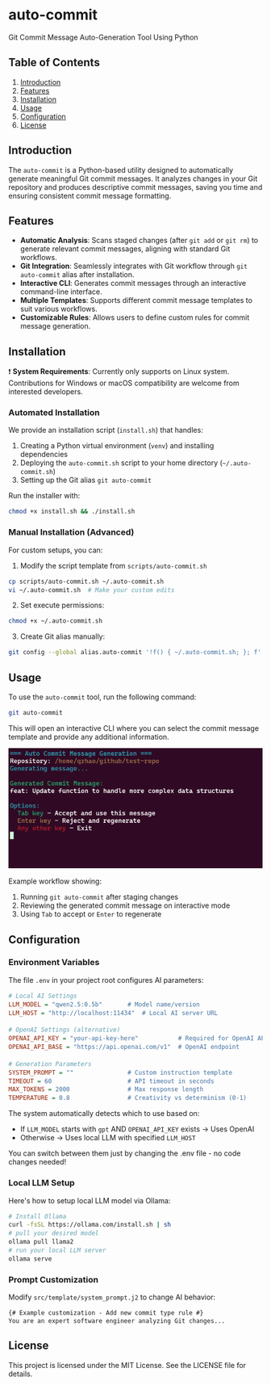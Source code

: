 # auto-commit
Git Commit Message Auto-Generation Tool Using Python

## Table of Contents
1. [Introduction](#introduction)
2. [Features](#features)
3. [Installation](#installation)
4. [Usage](#usage)
5. [Configuration](#configuration)
6. [License](#license)

## Introduction
The `auto-commit` is a Python-based utility designed to automatically generate meaningful Git commit messages. It analyzes changes in your Git repository and produces descriptive commit messages, saving you time and ensuring consistent commit message formatting.

## Features
- **Automatic Analysis**: Scans staged changes (after `git add` or `git rm`) to generate relevant commit messages, aligning with standard Git workflows.
- **Git Integration**: Seamlessly integrates with Git workflow through `git auto-commit` alias after installation.
- **Interactive CLI**: Generates commit messages through an interactive command-line interface.
- **Multiple Templates**: Supports different commit message templates to suit various workflows.
- **Customizable Rules**: Allows users to define custom rules for commit message generation.

## Installation
❗ **System Requirements**: Currently only supports on Linux system. Contributions for Windows or macOS compatibility are welcome from interested developers.

### Automated Installation
We provide an installation script (`install.sh`) that handles:
1. Creating a Python virtual environment (`venv`) and installing dependencies
2. Deploying the `auto-commit.sh` script to your home directory (`~/.auto-commit.sh`)
3. Setting up the Git alias `git auto-commit`

Run the installer with:
```bash
chmod +x install.sh && ./install.sh
```

### Manual Installation (Advanced)
For custom setups, you can:

1. Modify the script template from `scripts/auto-commit.sh`
```bash
cp scripts/auto-commit.sh ~/.auto-commit.sh
vi ~/.auto-commit.sh  # Make your custom edits
```
2. Set execute permissions:
```bash
chmod +x ~/.auto-commit.sh
```
3. Create Git alias manually:
```bash
git config --global alias.auto-commit '!f() { ~/.auto-commit.sh; }; f'
```

## Usage
To use the `auto-commit` tool, run the following command:

```bash
git auto-commit
```
This will open an interactive CLI where you can select the commit message template and provide any additional information.

![Description of the image](figs/usage.png)

Example workflow showing:

1. Running `git auto-commit` after staging changes
2. Reviewing the generated commit message on interactive mode
3. Using `Tab` to accept or `Enter` to regenerate


## Configuration

### Environment Variables

The file `.env` in your project root configures AI parameters:

```ini
# Local AI Settings
LLM_MODEL = "qwen2.5:0.5b"       # Model name/version
LLM_HOST = "http://localhost:11434"  # Local AI server URL

# OpenAI Settings (alternative)
OPENAI_API_KEY = "your-api-key-here"           # Required for OpenAI API
OPENAI_API_BASE = "https://api.openai.com/v1"  # OpenAI endpoint

# Generation Parameters
SYSTEM_PROMPT = ""               # Custom instruction template
TIMEOUT = 60                     # API timeout in seconds
MAX_TOKENS = 2000                # Max response length
TEMPERATURE = 0.8                # Creativity vs determinism (0-1)
```
The system automatically detects which to use based on:

- If ``LLM_MODEL`` starts with ``gpt`` AND ``OPENAI_API_KEY`` exists → Uses OpenAI
- Otherwise → Uses local LLM with specified ``LLM_HOST``

You can switch between them just by changing the .env file - no code changes needed!

### Local LLM Setup

Here's how to setup local LLM model via Ollama:
```bash
# Install Ollama
curl -fsSL https://ollama.com/install.sh | sh
# pull your desired model 
ollama pull llama2
# run your local LLM server
ollama serve
```


### Prompt Customization

Modify `src/template/system_prompt.j2` to change AI behavior:
```jinja2
{# Example customization - Add new commit type rule #}
You are an expert software engineer analyzing Git changes...
```

## License
This project is licensed under the MIT License. See the LICENSE file for details.
